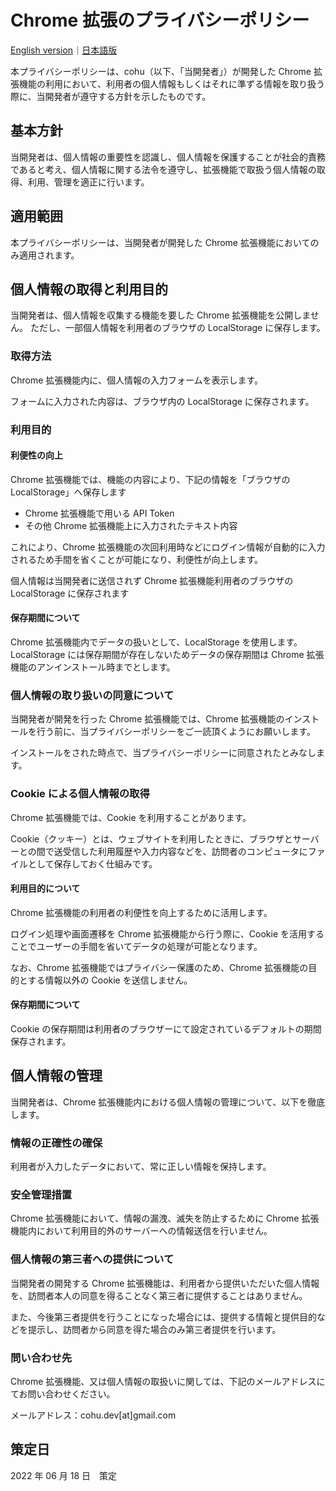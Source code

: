 # Chrome 拡張のプライバシーポリシー

[English version](/README.md)｜[日本語版](/README_ja.md)

本プライバシーポリシーは、cohu（以下、「当開発者」）が開発した Chrome 拡張機能の利用において、利用者の個人情報もしくはそれに準ずる情報を取り扱う際に、当開発者が遵守する方針を示したものです。

## 基本方針

当開発者は、個人情報の重要性を認識し、個人情報を保護することが社会的責務であると考え、個人情報に関する法令を遵守し、拡張機能で取扱う個人情報の取得、利用、管理を適正に行います。

## 適用範囲

本プライバシーポリシーは、当開発者が開発した Chrome 拡張機能においてのみ適用されます。

## 個人情報の取得と利用目的

当開発者は、個人情報を収集する機能を要した Chrome 拡張機能を公開しません。
ただし、一部個人情報を利用者のブラウザの LocalStorage に保存します。

### 取得方法

Chrome 拡張機能内に、個人情報の入力フォームを表示します。

フォームに入力された内容は、ブラウザ内の LocalStorage に保存されます。

### 利用目的

#### 利便性の向上

Chrome 拡張機能では、機能の内容により、下記の情報を「ブラウザの LocalStorage」へ保存します

- Chrome 拡張機能で用いる API Token
- その他 Chrome 拡張機能上に入力されたテキスト内容

これにより、Chrome 拡張機能の次回利用時などにログイン情報が自動的に入力されるため手間を省くことが可能になり、利便性が向上します。

個人情報は当開発者に送信されず Chrome 拡張機能利用者のブラウザの LocalStorage に保存されます

#### 保存期間について

Chrome 拡張機能内でデータの扱いとして、LocalStorage を使用します。
LocalStorage には保存期間が存在しないためデータの保存期間は Chrome 拡張機能のアンインストール時までとします。

### 個人情報の取り扱いの同意について

当開発者が開発を行った Chrome 拡張機能では、Chrome 拡張機能のインストールを行う前に、当プライバシーポリシーをご一読頂くようにお願いします。

インストールをされた時点で、当プライバシーポリシーに同意されたとみなします。

### Cookie による個人情報の取得

Chrome 拡張機能では、Cookie を利用することがあります。

Cookie（クッキー）とは、ウェブサイトを利用したときに、ブラウザとサーバーとの間で送受信した利用履歴や入力内容などを、訪問者のコンピュータにファイルとして保存しておく仕組みです。

#### 利用目的について

Chrome 拡張機能の利用者の利便性を向上するために活用します。

ログイン処理や画面遷移を Chrome 拡張機能から行う際に、Cookie を活用することでユーザーの手間を省いてデータの処理が可能となります。

なお、Chrome 拡張機能ではプライバシー保護のため、Chrome 拡張機能の目的とする情報以外の Cookie を送信しません。

#### 保存期間について

Cookie の保存期間は利用者のブラウザーにて設定されているデフォルトの期間保存されます。

## 個人情報の管理

当開発者は、Chrome 拡張機能内における個人情報の管理について、以下を徹底します。

### 情報の正確性の確保

利用者が入力したデータにおいて、常に正しい情報を保持します。

### 安全管理措置

Chrome 拡張機能において、情報の漏洩、滅失を防止するために Chrome 拡張機能内において利用目的外のサーバーへの情報送信を行いません。

### 個人情報の第三者への提供について

当開発者の開発する Chrome 拡張機能は、利用者から提供いただいた個人情報を、訪問者本人の同意を得ることなく第三者に提供することはありません。

また、今後第三者提供を行うことになった場合には、提供する情報と提供目的などを提示し、訪問者から同意を得た場合のみ第三者提供を行います。

### 問い合わせ先

Chrome 拡張機能、又は個人情報の取扱いに関しては、下記のメールアドレスにてお問い合わせください。

メールアドレス：cohu.dev[at]gmail.com

## 策定日

2022 年 06 月 18 日　策定
